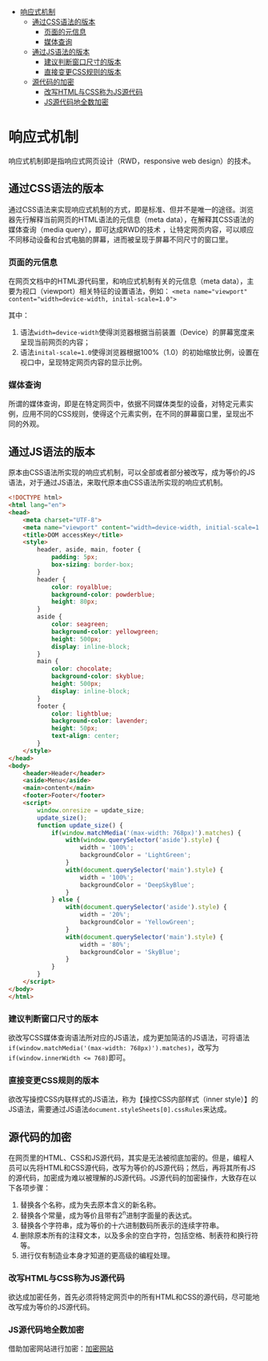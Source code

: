 <!-- TOC -->

- [响应式机制](#响应式机制)
    - [通过CSS语法的版本](#通过css语法的版本)
        - [页面的元信息](#页面的元信息)
        - [媒体查询](#媒体查询)
    - [通过JS语法的版本](#通过js语法的版本)
        - [建议判断窗口尺寸的版本](#建议判断窗口尺寸的版本)
        - [直接变更CSS规则的版本](#直接变更css规则的版本)
    - [源代码的加密](#源代码的加密)
        - [改写HTML与CSS称为JS源代码](#改写html与css称为js源代码)
        - [JS源代码地全数加密](#js源代码地全数加密)

<!-- /TOC -->

# 响应式机制

响应式机制即是指响应式网页设计（RWD，responsive web design）的技术。

## 通过CSS语法的版本

通过CSS语法来实现响应式机制的方式，即是标准、但并不是唯一的途径。浏览器先行解释当前网页的HTML语法的元信息（meta data），在解释其CSS语法的媒体查询（media query），即可达成RWD的技术 ，让特定网页内容，可以顺应不同移动设备和台式电脑的屏幕，进而被呈现于屏幕不同尺寸的窗口里。

### 页面的元信息

在网页文档中的HTML源代码里，和响应式机制有关的元信息（meta data），主要为视口（viewport）相关特征的设置语法，例如：
`<meta name="viewport" content="width=device-width, inital-scale=1.0">`

其中：

1. 语法`width=device-width`使得浏览器根据当前装置（Device）的屏幕宽度来呈现当前网页的内容；
2. 语法`inital-scale=1.0`使得浏览器根据100%（1.0）的初始缩放比例，设置在视口中，呈现特定网页内容的显示比例。

### 媒体查询

所谓的媒体查询，即是在特定网页中，依据不同媒体类型的设备，对特定元素实例，应用不同的CSS规则，使得这个元素实例，在不同的屏幕窗口里，呈现出不同的外观。


## 通过JS语法的版本

原本由CSS语法所实现的响应式机制，可以全部或者部分被改写，成为等价的JS语法，对于通过JS语法，来取代原本由CSS语法所实现的响应式机制。

```html
<!DOCTYPE html>
<html lang="en">
<head>
    <meta charset="UTF-8">
    <meta name="viewport" content="width=device-width, initial-scale=1.0">
    <title>DOM accessKey</title>
    <style>
        header, aside, main, footer {
            padding: 5px;
            box-sizing: border-box;
        }
        header {
            color: royalblue;
            background-color: powderblue;
            height: 80px;
        }
        aside {
            color: seagreen;
            background-color: yellowgreen;
            height: 500px;
            display: inline-block;
        }
        main {
            color: chocolate;
            background-color: skyblue;
            height: 500px;
            display: inline-block;
        }
        footer {
            color: lightblue;
            background-color: lavender;
            height: 50px;
            text-align: center;
        }
    </style>
</head>
<body>
    <header>Header</header>
    <aside>Menu</aside>
    <main>content</main>
    <footer>Footer</footer>
    <script>
        window.onresize = update_size;
        update_size();
        function update_size() {
            if(window.matchMedia('(max-width: 768px)').matches) {
                with(window.querySelector('aside').style) {
                    width = '100%';
                    backgroundColor = 'LightGreen';
                }
                with(document.querySelector('main').style) {
                    width = '100%';
                    backgroundColor = 'DeepSkyBlue';
                }
            } else {
                with(document.querySelector('aside').style) {
                    width = '20%';
                    backgroundColor = 'YellowGreen';
                }
                with(document.querySelector('main').style) {
                    width = '80%';
                    backgroundColor = 'SkyBlue';
                }
            }
        }
    </script>
</body>
</html>
```


### 建议判断窗口尺寸的版本

欲改写CSS媒体查询语法所对应的JS语法，成为更加简洁的JS语法，可将语法`if(window.matchMedia('(max-width: 768px)').matches)`，改写为`if(window.innerWidth <= 768)`即可。

### 直接变更CSS规则的版本

欲改写操控CSS内联样式的JS语法，称为【操控CSS内部样式（inner style）】的JS语法，需要通过JS语法`document.styleSheets[0].cssRules`来达成。


## 源代码的加密

在网页里的HTML、CSS和JS源代码，其实是无法被彻底加密的。但是，编程人员可以先将HTML和CSS源代码，改写为等价的JS源代码；然后，再将其所有JS的源代码，加密成为难以被理解的JS源代码。JS源代码的加密操作，大致存在以下各项步骤：

1. 替换各个名称，成为失去原本含义的新名称。
2. 替换各个常量，成为等价且带有2<sup>n</sup>进制字面量的表达式。
3. 替换各个字符串，成为等价的十六进制数码所表示的连续字符串。
4. 删除原本所有的注释文本，以及多余的空白字符，包括空格、制表符和换行符等。
5. 进行仅有制造业本身才知道的更高级的编程处理。


### 改写HTML与CSS称为JS源代码

欲达成加密任务，首先必须将特定网页中的所有HTML和CSS的源代码，尽可能地改写成为等价的JS源代码。

### JS源代码地全数加密

借助加密网站进行加密：[加密网站](https://javascriptonfuscator.com/Javascript-Obfuscator.aspx)
